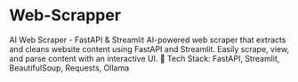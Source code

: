 # Web-Scrapper
AI Web Scraper - FastAPI &amp; Streamlit  AI-powered web scraper that extracts and cleans website content using FastAPI and Streamlit. Easily scrape, view, and parse content with an interactive UI. 🚀 Tech Stack: FastAPI, Streamlit, BeautifulSoup, Requests, Ollama
